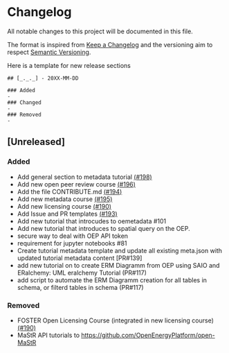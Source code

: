 # Changelog

All notable changes to this project will be documented in this file.

The format is inspired from [Keep a Changelog](http://keepachangelog.com/en/1.0.0/)
and the versioning aim to respect [Semantic Versioning](http://semver.org/spec/v2.0.0.html).

Here is a template for new release sections

```
## [_._._] - 20XX-MM-DD

### Added
-
### Changed
-
### Removed
-
```

## [Unreleased]

### Added

- Add general section to metadata tutorial [(#198)](https://github.com/OpenEnergyPlatform/academy/pull/198)
- Add new open peer review course [(#196)](https://github.com/OpenEnergyPlatform/academy/pull/196)
- Add the file CONTRIBUTE.md [(#194)](https://github.com/OpenEnergyPlatform/academy/pull/194)
- Add new metadata course [(#195)](https://github.com/OpenEnergyPlatform/academy/pull/195)
- Add new licensing course [(#190)](https://github.com/OpenEnergyPlatform/academy/pull/190)
- Add Issue and PR templates [(#193)](https://github.com/OpenEnergyPlatform/academy/pull/193)
- Add new tutorial that introcudes to oemetadata #101
- Add new tutorial that introduces to spatial query on the OEP.
- secure way to deal with OEP API token
- requirement for jupyter notebooks #81
- Create tutorial metadata template and update all existing meta.json with updated tutorial metadata content [PR#139]
- add new tutorial on to create ERM Diagramm from OEP using SAIO and ERalchemy: UML eralchemy Tutorial (PR#117)
- add script to automate the ERM Diagramm creation for all tables in schema, or filterd tables in schema (PR#117)

### Removed

- FOSTER Open Licensing Course (integrated in new licensing course) [(#190)](https://github.com/OpenEnergyPlatform/academy/pull/190)
- MaStR API tutorials to https://github.com/OpenEnergyPlatform/open-MaStR

